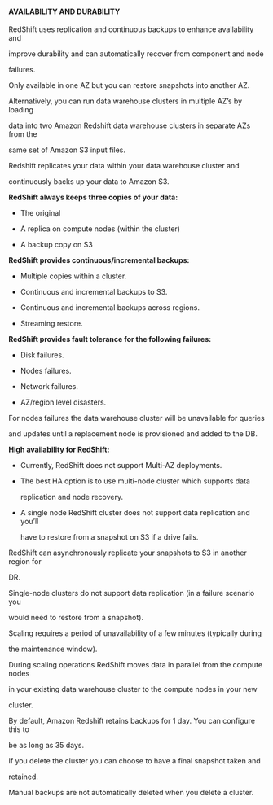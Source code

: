 #### AVAILABILITY AND DURABILITY


RedShift uses replication and continuous backups to enhance availability and

improve durability and can automatically recover from component and node

failures.


Only available in one AZ but you can restore snapshots into another AZ.


Alternatively, you can run data warehouse clusters in multiple AZ’s by loading

data into two Amazon Redshift data warehouse clusters in separate AZs from the

same set of Amazon S3 input files.


Redshift replicates your data within your data warehouse cluster and

continuously backs up your data to Amazon S3.


**RedShift always keeps three copies of your data:**


- The original

- A replica on compute nodes (within the cluster)

- A backup copy on S3


**RedShift provides continuous/incremental backups:**


- Multiple copies within a cluster.

- Continuous and incremental backups to S3.

- Continuous and incremental backups across regions.

- Streaming restore.


**RedShift provides fault tolerance for the following failures:**


- Disk failures.

- Nodes failures.

- Network failures.



- AZ/region level disasters.


For nodes failures the data warehouse cluster will be unavailable for queries

and updates until a replacement node is provisioned and added to the DB.


**High availability for RedShift:**


- Currently, RedShift does not support Multi-AZ deployments.

- The best HA option is to use multi-node cluster which supports data

  replication and node recovery.

- A single node RedShift cluster does not support data replication and you’ll

  have to restore from a snapshot on S3 if a drive fails.


RedShift can asynchronously replicate your snapshots to S3 in another region for

DR.


Single-node clusters do not support data replication (in a failure scenario you

would need to restore from a snapshot).


Scaling requires a period of unavailability of a few minutes (typically during

the maintenance window).


During scaling operations RedShift moves data in parallel from the compute nodes

in your existing data warehouse cluster to the compute nodes in your new

cluster.


By default, Amazon Redshift retains backups for 1 day. You can configure this to

be as long as 35 days.


If you delete the cluster you can choose to have a final snapshot taken and

retained.


Manual backups are not automatically deleted when you delete a cluster.

